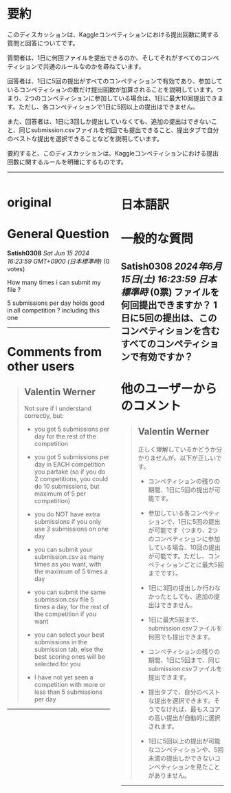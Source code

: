 # 要約 
このディスカッションは、Kaggleコンペティションにおける提出回数に関する質問と回答についてです。

質問者は、1日に何回ファイルを提出できるのか、そしてそれがすべてのコンペティションで共通のルールなのかを尋ねています。

回答者は、1日に5回の提出がすべてのコンペティションで有効であり、参加しているコンペティションの数だけ提出回数が加算されることを説明しています。つまり、2つのコンペティションに参加している場合は、1日に最大10回提出できます。ただし、各コンペティションで1日に5回以上の提出はできません。

また、回答者は、1日に3回しか提出していなくても、追加の提出はできないこと、同じsubmission.csvファイルを何回でも提出できること、提出タブで自分のベストな提出を選択できることなどを説明しています。

要約すると、このディスカッションは、Kaggleコンペティションにおける提出回数に関するルールを明確にするものです。


---


<style>
.column-left{
  float: left;
  width: 47.5%;
  text-align: left;
}
.column-right{
  float: right;
  width: 47.5%;
  text-align: left;
}
.column-one{
  float: left;
  width: 100%;
  text-align: left;
}
</style>


<div class="column-left">

# original

# General Question 

**Satish0308** *Sat Jun 15 2024 16:23:59 GMT+0900 (日本標準時)* (0 votes)

How many times i can submit my file ?

5 submissions per day holds good in all competition ? including this one



---

 # Comments from other users

> ## Valentin Werner
> 
> Not sure if I understand correctly, but:
> 
> - you got 5 submissions per day for the rest of the competition
> 
> - you got 5 submissions per day in EACH competition you partake (so if you do 2 competitions, you could do 10 submissions, but maximum of 5 per competition)
> 
> - you do NOT have extra submissions if you only use 3 submissions on one day
> 
> - you can submit your submission.csv as many times as you want, with the maximum of 5 times a day
> 
> - you can submit the same submission.csv file 5 times a day, for the rest of the competition if you want
> 
> - you can select your best submissions in the submission tab, else the best scoring ones will be selected for you
> 
> - I have not yet seen a competition with more or less than 5 submissions per day
> 
> 
> 


---



</div>
<div class="column-right">

# 日本語訳

# 一般的な質問
**Satish0308** *2024年6月15日(土) 16:23:59 日本標準時* (0票)
ファイルを何回提出できますか？
1日に5回の提出は、このコンペティションを含むすべてのコンペティションで有効ですか？
---
# 他のユーザーからのコメント
> ## Valentin Werner
> 
> 正しく理解しているかどうか分かりませんが、以下が正しいです。
> 
> - コンペティションの残りの期間、1日に5回の提出が可能です。
> 
> - 参加している各コンペティションで、1日に5回の提出が可能です（つまり、2つのコンペティションに参加している場合、10回の提出が可能です。ただし、コンペティションごとに最大5回までです）。
> 
> - 1日に3回の提出しか行わなかったとしても、追加の提出はできません。
> 
> - 1日に最大5回まで、submission.csvファイルを何回でも提出できます。
> 
> - コンペティションの残りの期間、1日に5回まで、同じsubmission.csvファイルを提出できます。
> 
> - 提出タブで、自分のベストな提出を選択できます。そうでなければ、最もスコアの高い提出が自動的に選択されます。
> 
> - 1日に5回以上の提出が可能なコンペティションや、5回未満の提出しかできないコンペティションを見たことがありません。
> 
> 
> 
--- 



</div>
